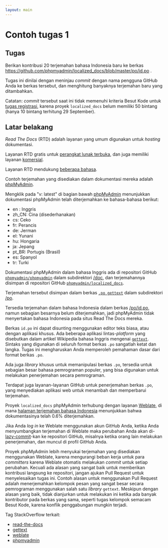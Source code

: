 ```yaml
---
layout: main
---
```


# Contoh tugas 1

## Tugas

Berikan kontribusi 20 terjemahan bahasa Indonesia baru ke berkas
https://github.com/phpmyadmin/localized_docs/blob/master/po/id.po .

Tugas ini dinilai dengan meninjau *commit* dengan nama pengguna GitHub Anda
ke berkas tersebut, dan menghitung banyaknya terjemahan baru yang ditambahkan.

Catatan: *commit* tersebut saat ini tidak memenuhi kriteria Besut Kode untuk
[tugas registrasi](http://wikimedia-id.github.io/besutkode/university-modules-id.html),
karena proyek `localized_docs` belum memiliki 50 bintang
(hanya 10 bintang terhitung 29 September).

## Latar belakang

*Read The Docs* (RTD) adalah layanan yang umum digunakan untuk *hosting* dokumentasi.

Layanan RTD gratis untuk [perangkat lunak terbuka](https://readthedocs.org/),
dan juga memiliki layanan [komersial](https://readthedocs.com/).

Layanan RTD mendukung [beberapa bahasa](http://read-the-docs.readthedocs.io/en/latest/localization.html).

Contoh terjemahan yang disediakan dalam dokumentasi mereka adalah [phpMyAdmin](http://docs.phpmyadmin.net/en/latest/).

Mengklik pada "v: latest" di bagian bawah [phpMyAdmin](http://docs.phpmyadmin.net/en/latest/)
menunjukkan dokumentasi phpMyAdmin telah diterjemahkan ke bahasa-bahasa berikut:

- en : Inggris
- zh_CN: Cina (disederhanakan)
- cs: Ceko
- fr: Perancis
- de: Jerman
- el: Yunani
- hu: Hongaria 
- ja: Jepang
- pt_BR: Portugis (Brasil)
- es: Spanyol
- tr: Turki

Dokumentasi phpMyAdmin dalam bahasa Inggris ada di repositori GitHub
[`phpmyadmin/phpmyadmin`](https://github.com/phpmyadmin/phpmyadmin)
dalam subdirektori [/doc](https://github.com/phpmyadmin/phpmyadmin/tree/master/doc),
dan terjemahannya disimpan di repositori GitHub
[`phpmyadmin/localized_docs`](https://github.com/phpmyadmin/localized_docs).

Terjemahan tersebut disimpan dalam berkas [`.po gettext`](https://en.wikipedia.org/wiki/gettext)
dalam subdirektori [/po](https://github.com/phpmyadmin/localized_docs/tree/master/po).

Tersedia terjemahan dalam bahasa Indonesia dalam berkas
[/po/id.po](https://github.com/phpmyadmin/localized_docs/blob/master/po/id.po),
namun sebagian besarnya belum diterjemahkan, jadi phpMyAdmin tidak menyertakan bahasa Indonesia
pada situs Read The Docs mereka.

Berkas `id.po` ini dapat disunting menggunakan editor teks biasa, atau dengan aplikasi khusus.
Ada beberapa aplikasi lintas-*platform* yang disebutkan dalam artikel Wikipedia bahasa Inggris
mengenai [`gettext`](https://en.wikipedia.org/wiki/gettext).
Sintaks yang digunakan di seluruh format berkas `.po` sangatlah ketat dan langka.
Tugas ini mengharuskan Anda memperoleh pemahaman dasar dari format berkas `.po`.

Ada juga *library* khusus untuk memanipulasi berkas `.po`, tersedia untuk sebagian besar
bahasa pemrograman populer, yang bisa digunakan untuk melakukan penerjemahan secara pemrograman.

Terdapat juga layanan-layanan GitHub untuk penerjemahan berkas `.po`, yang menyediakan aplikasi web
untuk menambah dan memperbarui terjemahan.

Proyek `localized_docs` phpMyAdmin terhubung dengan layanan [Weblate](https://en.wikipedia.org/wiki/Weblate),
di mana [halaman terjemahan bahasa Indonesia](https://hosted.weblate.org/projects/phpmyadmin/documentation/id/)
menunjukkan bahwa dokumentasinya telah 0.6% diterjemahkan.

Jika Anda *log in* ke Weblate menggunakan akun GitHub Anda, ketika Anda menyumbangkan terjemahan di Weblate maka
perubahan Anda akan di-[lazy-commit](https://docs.weblate.org/en/latest/admin/continuous.html#lazy-commit)-kan
ke repositori GitHub, misalnya ketika orang lain melakukan penerjemahan, dan muncul di profil GitHub Anda.

Proyek phpMyAdmin lebih menyukai terjemahan yang disediakan menggunakan Weblate, karena mengurangi
beban kerja untuk para *committers* karena Weblate otomatis melakukan *commit* untuk setiap perubahan.
Kecuali ada alasan yang sangat baik untuk memberikan kontribusi langsung ke repositori, jangan ajukan
Pull Request untuk menyelesaikan tugas ini. Contoh alasan untuk menggunakan Pull Request adalah
menerjemahkan kelompok pesan yang sangat besar secara pemrograman menggunakan salah satu *library* `gettext`.
Meskipun dengan alasan yang baik, tidak dianjurkan untuk melakukan ini ketika ada banyak kontributor
pada berkas yang sama, seperti tugas kelompok semacam Besut Kode, karena konflik penggabungan mungkin terjadi.

Tag StackOverflow terkait:

- [read-the-docs](http://stackoverflow.com/questions/tagged/read-the-docs)
- [gettext](http://stackoverflow.com/questions/tagged/gettext)
- [weblate](http://stackoverflow.com/questions/tagged/weblate)
- [phpmyadmin](http://stackoverflow.com/questions/tagged/phpmyadmin)
